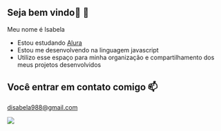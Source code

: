 ## Seja bem vindo🐉 👋

Meu nome é Isabela 

- Estou estudando [Alura](https://www.alura.com.br) 
- Estou me desenvolvendo na linguagem javascript
- Utilizo esse espaço para minha organização e compartilhamento dos meus projetos desenvolvidos 

 ## Você entrar em contato comigo 📫

 disabela988@gmail.com

![](https://media.tenor.com/6ppYKrgfFh0AAAAi/hugs.gif)

